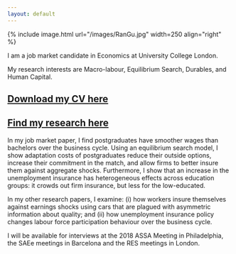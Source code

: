 ```yaml
---
layout: default
---
```


{% include image.html url="/images/RanGu.jpg" width=250 align="right" %}
<br>

I am a job market candidate in Economics at University College London.

My research interests are Macro-labour, Equilibrium Search, Durables, and Human Capital.

## [Download my CV here](/cv/index.html)

## [Find my research here](/research/index.html)

In my job market paper, I find postgraduates have smoother wages than bachelors over the business cycle. Using an equilibrium search model, I show adaptation costs of postgraduates reduce their outside options, increase their commitment in the match, and allow firms to better insure them against aggregate shocks. Furthermore, I show that an increase in the unemployment insurance has heterogeneous effects across education groups: it crowds out firm insurance, but less for the low-educated.

In my other research papers, I examine: (i) how workers insure themselves against earnings shocks using cars that are plagued with asymmetric information about quality; and (ii) how unemployment insurance policy changes labour force participation behaviour over the business cycle.

I will be available for interviews at the 2018 ASSA Meeting in Philadelphia, the SAEe meetings in Barcelona and the RES meetings in London.
